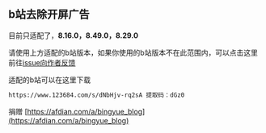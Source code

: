 ## b站去除开屏广告

目前只适配了，**8.16.0，8.49.0，8.29.0**

请使用上方适配的b站版本，如果你使用的b站版本不在此范围内，可以点击这里前往[issue向作者反馈](https://github.com/Xposed-Modules-Repo/me.bingyue.fuckbiliads/issues)

适配的b站可以在这里下载

```bash
https://www.123684.com/s/dNbHjv-rq2sA 提取码：dGz0
```

捐赠 [https://afdian.com/a/bingyue_blog](https://afdian.com/a/bingyue_blog)
